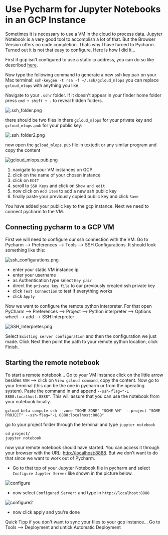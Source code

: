 # Use Pycharm for Jupyter Notebooks in an GCP Instance

Sometimes it is necessary to use a VM in the cloud to process data. Jupyter Notebook is a very good tool to accomplish a
lot of that. But the Browser Version offers no code completion. Thats why I have turned to Pycharm.
Turned out it is not that easy to configure. Here is how I did it...


First if gcp isn't configured to use a static ip address, you can do so like described 
[here](https://cloud.google.com/compute/docs/ip-addresses/reserve-static-external-ip-address). 

Now type the following command to generate a new ssh key pair on your Mac terminal:
`ssh-keygen -t rsa -f ~/.ssh/gcloud_mlops` you can replace `gcloud_mlops` with anything you like.

Navigate to your `.ssh/` folder. If it doesn't appear in your finder home folder press `cmd + shift + .` 
to reveal hidden folders.

![.ssh_folder.png](.ssh_folder.png)

there should be two files in there `gcloud_mlops` for your private key and `gcloud_mlops.pub` for your public key:

![.ssh_folder2.png](.ssh_folder2.png)

now open the `gcloud_mlops.pub` file in textedit or any similar program and copy the content

![gcloud_mlops.pub.png](gcloud_mlops.pub.png)

1. navigate to your VM instances on GCP
2. click on the name of your chosen instance
3. click on `EDIT`
4. scroll to `SSH Keys` and click on `Show and edit`
5. now click on `Add item` to add a new ssh public key 
6. finally paste your previously copied public key and click `Save`

You have added your public key to the gcp instance. Next we need to connect pycharm to the VM.

## Connecting pycharm to a GCP VM

First we will need to configure our ssh connection with the VM.
Go to Pycharm --> Preferences --> Tools --> SSH Configurations.
It should look something like this:

![ssh_configurations.png](ssh_configurations.png)

- enter your static VM instance ip
- enter your username
- as Authentication type select `Key pair`
- direct the `private key file` to our previously created ssh private key 
- click `Test Connection` to test if everything works
- click `Apply`

Now we want to configure the remote python interpreter.
For that open PyCharm --> Preferences --> Project --> Python interpreter --> Options wheel --> add --> SSH Interpreter

![SSH_Interpreter.png](SSH_Interpreter.png)

Select `Existing server configuration` and then the configuration we just made.
Click Next then point the path to your remote python location, click Finish.


## Starting the remote notebook

To start a remote notebook...
Go to your VM Instance click on the little arrow besides `SSH` --> click on `View gcloud command`, copy the content.
Now go to your terminal (this can be the one in pycharm or from the operating system). Paste the command in 
and append `--ssh-flag="-L 8888:localhost:8888"`. This will assure that you can use the notebook from your notebook locally.
```
gcloud beta compute ssh --zone "SOME ZONE" "SOME VM"  --project "SOME PROJECT" --ssh-flag="-L 8888:localhost:8888" 
```

go to your project folder through the terminal and type `jupyter notebook`

```
cd project/
jupyter notebook
```

now your remote notebook should have started. You can access it through your browser with the URL:
[http://localhost:8888](http://localhost:8888). But we don't want to do that since we want to work out of Pycharm.

- Go to that top of your Jupyter Notebook file in pycharm and select `Configure Jupyter Server` like shown in the picture below.


![configure](configure.png)

- now select `Configured Server:` and type in  `http://localhost:8888`

![configure2](configure2.png)

- now click apply and you're done

Quick Tipp if you don't want to sync your files to your gcp instance...
Go to Tools --> Deployment and untick Automatic Deployment

